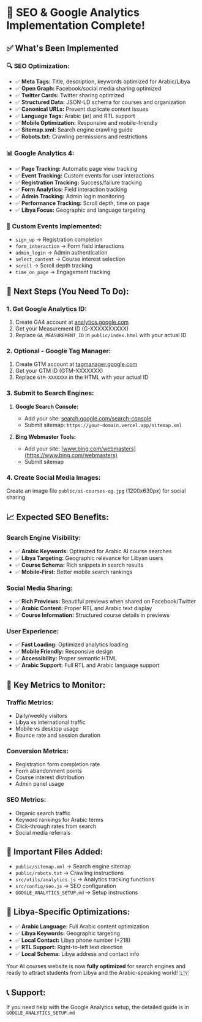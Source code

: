 # 🚀 SEO & Google Analytics Implementation Complete!

## ✅ What's Been Implemented

### 🔍 **SEO Optimization:**
- ✅ **Meta Tags:** Title, description, keywords optimized for Arabic/Libya
- ✅ **Open Graph:** Facebook/social media sharing optimized
- ✅ **Twitter Cards:** Twitter sharing optimized
- ✅ **Structured Data:** JSON-LD schema for courses and organization
- ✅ **Canonical URLs:** Prevent duplicate content issues
- ✅ **Language Tags:** Arabic (ar) and RTL support
- ✅ **Mobile Optimization:** Responsive and mobile-friendly
- ✅ **Sitemap.xml:** Search engine crawling guide
- ✅ **Robots.txt:** Crawling permissions and restrictions

### 📊 **Google Analytics 4:**
- ✅ **Page Tracking:** Automatic page view tracking
- ✅ **Event Tracking:** Custom events for user interactions
- ✅ **Registration Tracking:** Success/failure tracking
- ✅ **Form Analytics:** Field interaction tracking
- ✅ **Admin Tracking:** Admin login monitoring
- ✅ **Performance Tracking:** Scroll depth, time on page
- ✅ **Libya Focus:** Geographic and language targeting

### 🎯 **Custom Events Implemented:**
- `sign_up` → Registration completion
- `form_interaction` → Form field interactions
- `admin_login` → Admin authentication
- `select_content` → Course interest selection
- `scroll` → Scroll depth tracking
- `time_on_page` → Engagement tracking

## 🔧 **Next Steps (You Need To Do):**

### 1. **Get Google Analytics ID:**
1. Create GA4 account at [analytics.google.com](https://analytics.google.com)
2. Get your Measurement ID (G-XXXXXXXXXX)
3. Replace `GA_MEASUREMENT_ID` in `public/index.html` with your actual ID

### 2. **Optional - Google Tag Manager:**
1. Create GTM account at [tagmanager.google.com](https://tagmanager.google.com)
2. Get your GTM ID (GTM-XXXXXXX)
3. Replace `GTM-XXXXXXX` in the HTML with your actual ID

### 3. **Submit to Search Engines:**
1. **Google Search Console:**
   - Add your site: [search.google.com/search-console](https://search.google.com/search-console)
   - Submit sitemap: `https://your-domain.vercel.app/sitemap.xml`
   
2. **Bing Webmaster Tools:**
   - Add your site: [www.bing.com/webmasters](https://www.bing.com/webmasters)
   - Submit sitemap

### 4. **Create Social Media Images:**
Create an image file `public/ai-courses-og.jpg` (1200x630px) for social sharing

## 📈 **Expected SEO Benefits:**

### **Search Engine Visibility:**
- ✅ **Arabic Keywords:** Optimized for Arabic AI course searches
- ✅ **Libya Targeting:** Geographic relevance for Libyan users
- ✅ **Course Schema:** Rich snippets in search results
- ✅ **Mobile-First:** Better mobile search rankings

### **Social Media Sharing:**
- ✅ **Rich Previews:** Beautiful previews when shared on Facebook/Twitter
- ✅ **Arabic Content:** Proper RTL and Arabic text display
- ✅ **Course Information:** Structured course details in previews

### **User Experience:**
- ✅ **Fast Loading:** Optimized analytics loading
- ✅ **Mobile Friendly:** Responsive design
- ✅ **Accessibility:** Proper semantic HTML
- ✅ **Arabic Support:** Full RTL and Arabic language support

## 🎯 **Key Metrics to Monitor:**

### **Traffic Metrics:**
- Daily/weekly visitors
- Libya vs international traffic
- Mobile vs desktop usage
- Bounce rate and session duration

### **Conversion Metrics:**
- Registration form completion rate
- Form abandonment points
- Course interest distribution
- Admin panel usage

### **SEO Metrics:**
- Organic search traffic
- Keyword rankings for Arabic terms
- Click-through rates from search
- Social media referrals

## 🚨 **Important Files Added:**

- `public/sitemap.xml` → Search engine sitemap
- `public/robots.txt` → Crawling instructions
- `src/utils/analytics.js` → Analytics tracking functions
- `src/config/seo.js` → SEO configuration
- `GOOGLE_ANALYTICS_SETUP.md` → Setup instructions

## 🌟 **Libya-Specific Optimizations:**

- ✅ **Arabic Language:** Full Arabic content optimization
- ✅ **Libya Keywords:** Geographic targeting
- ✅ **Local Contact:** Libya phone number (+218)
- ✅ **RTL Support:** Right-to-left text direction
- ✅ **Local Schema:** Libya address and contact info

Your AI courses website is now **fully optimized** for search engines and ready to attract students from Libya and the Arabic-speaking world! 🇱🇾

## 📞 **Support:**
If you need help with the Google Analytics setup, the detailed guide is in `GOOGLE_ANALYTICS_SETUP.md`